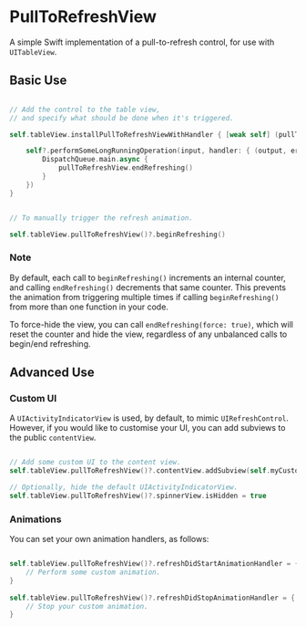 # PullToRefreshView

A simple Swift implementation of a pull-to-refresh control, for use with `UITableView`.

## Basic Use

```swift

// Add the control to the table view, 
// and specify what should be done when it's triggered.

self.tableView.installPullToRefreshViewWithHandler { [weak self] (pullToRefreshView) in

	self?.performSomeLongRunningOperation(input, handler: { (output, error) in
        DispatchQueue.main.async {
            pullToRefreshView.endRefreshing()
        }
    })
}


// To manually trigger the refresh animation.

self.tableView.pullToRefreshView()?.beginRefreshing()

```

### Note

By default, each call to `beginRefreshing()` increments an internal counter, and calling `endRefreshing()` decrements that same counter. This prevents the animation from triggering multiple times if calling `beginRefreshing()` from more than one function in your code.

To force-hide the view, you can call `endRefreshing(force: true)`, which will reset the counter and hide the view, regardless of any unbalanced calls to begin/end refreshing.


## Advanced Use

### Custom UI

A `UIActivityIndicatorView` is used, by default, to mimic `UIRefreshControl`. However, if you would like to customise your UI, you can add subviews to the public `contentView`.

```swift

// Add some custom UI to the content view.
self.tableView.pullToRefreshView()?.contentView.addSubview(self.myCustomView)

// Optionally, hide the default UIActivityIndicatorView.
self.tableView.pullToRefreshView()?.spinnerView.isHidden = true

```

### Animations

You can set your own animation handlers, as follows:

```swift

self.tableView.pullToRefreshView()?.refreshDidStartAnimationHandler = { [weak self] (pullToRefreshView) in
    // Perform some custom animation.
}
        
self.tableView.pullToRefreshView()?.refreshDidStopAnimationHandler = { [weak self] (pullToRefreshView) in
    // Stop your custom animation.
}

```